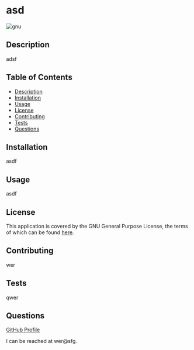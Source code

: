 # asd
![gnu](https://img.shields.io/badge/license-GNU%20GPLv3-green)
## Description
adsf
## Table of Contents
* [Description](#description)
* [Installation](#installation)
* [Usage](#usage)
* [License](#license)
* [Contributing](#contributing)
* [Tests](#tests)
* [Questions](#questions)
## Installation
asdf
## Usage
asdf
## License
This application is covered by the GNU General Purpose License, the terms of which can be found [here](https://www.gnu.org/licenses/gpl-3.0.en.html).
## Contributing
wer
## Tests
qwer
## Questions
[GitHub Profile](https://github.com/dfgh/)  

I can be reached at wer@sfg.
